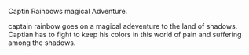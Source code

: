 Captin Rainbows magical Adventure.

captain rainbow goes on a magical adeventure to the land of shadows. Captian has to fight to keep his colors in this world of pain and suffering among the shadows.
